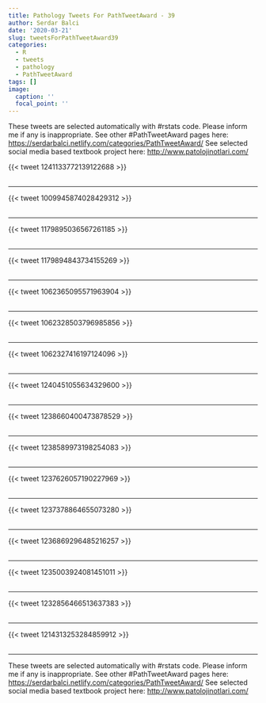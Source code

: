 ```yaml
---
title: Pathology Tweets For PathTweetAward - 39
author: Serdar Balci
date: '2020-03-21'
slug: tweetsForPathTweetAward39
categories:
  - R
  - tweets
  - pathology
  - PathTweetAward
tags: []
image:
  caption: ''
  focal_point: ''
---
```



These tweets are selected automatically with #rstats code. Please inform me if any is inappropriate.
See other #PathTweetAward pages here: https://serdarbalci.netlify.com/categories/PathTweetAward/ 
See selected social media based textbook project here: http://www.patolojinotlari.com/

{{< tweet 1241133772139122688 >}}
<br>
<br>
<hr>
{{< tweet 1009945874028429312 >}}
<br>
<br>
<hr>
{{< tweet 1179895036567261185 >}}
<br>
<br>
<hr>
{{< tweet 1179894843734155269 >}}
<br>
<br>
<hr>
{{< tweet 1062365095571963904 >}}
<br>
<br>
<hr>
{{< tweet 1062328503796985856 >}}
<br>
<br>
<hr>
{{< tweet 1062327416197124096 >}}
<br>
<br>
<hr>
{{< tweet 1240451055634329600 >}}
<br>
<br>
<hr>
{{< tweet 1238660400473878529 >}}
<br>
<br>
<hr>
{{< tweet 1238589973198254083 >}}
<br>
<br>
<hr>
{{< tweet 1237626057190227969 >}}
<br>
<br>
<hr>
{{< tweet 1237378864655073280 >}}
<br>
<br>
<hr>
{{< tweet 1236869296485216257 >}}
<br>
<br>
<hr>
{{< tweet 1235003924081451011 >}}
<br>
<br>
<hr>
{{< tweet 1232856466513637383 >}}
<br>
<br>
<hr>
{{< tweet 1214313253284859912 >}}
<br>
<br>
<hr>


These tweets are selected automatically with #rstats code. Please inform me if any is inappropriate.
See other #PathTweetAward pages here: https://serdarbalci.netlify.com/categories/PathTweetAward/ 
See selected social media based textbook project here: http://www.patolojinotlari.com/

